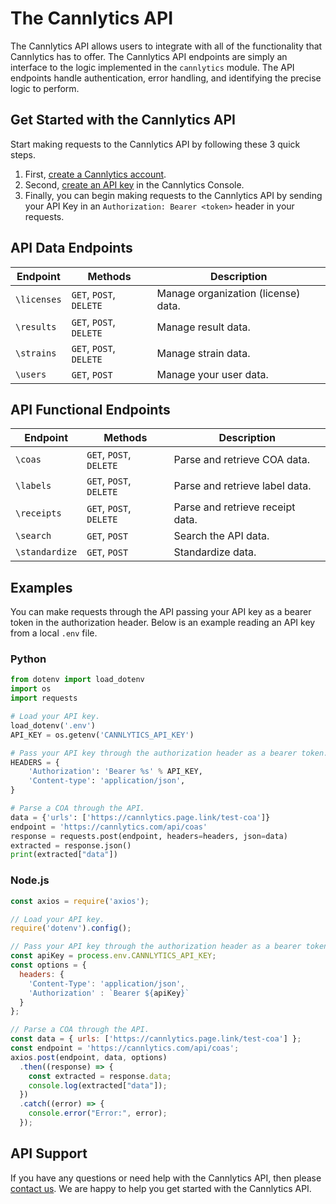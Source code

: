 # The Cannlytics API

The Cannlytics API allows users to integrate with all of the functionality that Cannlytics has to offer. The Cannlytics API endpoints are simply an interface to the logic implemented in the `cannlytics` module. The API endpoints handle authentication, error handling, and identifying the precise logic to perform.

## Get Started with the Cannlytics API

Start making requests to the Cannlytics API by following these 3 quick steps.

1. First, [create a Cannlytics account](https://cannlytics.com/account/sign-up).
2. Second, [create an API key](https://cannlytics.com/account/api-keys) in the Cannlytics Console.
3. Finally, you can begin making requests to the Cannlytics API by sending your API Key in an `Authorization: Bearer <token>` header in your requests.

<!-- TODO: Examples! -->

## API Data Endpoints <a name="data-endpoints"></a>

| Endpoint | Methods | Description |
| -------- | ------- | ----------- |
| `\licenses` | `GET`, `POST`, `DELETE` | Manage organization (license) data. |
| `\results` | `GET`, `POST`, `DELETE` | Manage result data. |
| `\strains` | `GET`, `POST`, `DELETE` | Manage strain data. |
| `\users` | `GET`, `POST` | Manage your user data. |

## API Functional Endpoints <a name="data-endpoints"></a>

| Endpoint | Methods | Description |
| -------- | ------- | ----------- |
| `\coas` | `GET`, `POST`, `DELETE` | Parse and retrieve COA data. |
| `\labels` | `GET`, `POST`, `DELETE` | Parse and retrieve label data. |
| `\receipts` | `GET`, `POST`, `DELETE` | Parse and retrieve receipt data. |
| `\search` | `GET`, `POST` | Search the API data. |
| `\standardize` | `GET`, `POST` | Standardize data. |


## Examples <a name="examples"></a>

You can make requests through the API passing your API key as a bearer token in the authorization header. Below is an example reading an API key from a local `.env` file.

### Python

```py
from dotenv import load_dotenv
import os
import requests

# Load your API key.
load_dotenv('.env')
API_KEY = os.getenv('CANNLYTICS_API_KEY')

# Pass your API key through the authorization header as a bearer token.
HEADERS = {
    'Authorization': 'Bearer %s' % API_KEY,
    'Content-type': 'application/json',
}

# Parse a COA through the API.
data = {'urls': ['https://cannlytics.page.link/test-coa']}
endpoint = 'https://cannlytics.com/api/coas'
response = requests.post(endpoint, headers=headers, json=data)
extracted = response.json()
print(extracted["data"])
```

### Node.js

```js
const axios = require('axios');

// Load your API key.
require('dotenv').config();

// Pass your API key through the authorization header as a bearer token.
const apiKey = process.env.CANNLYTICS_API_KEY;
const options = {
  headers: {
    'Content-Type': 'application/json',
    'Authorization' : `Bearer ${apiKey}`
  }
};

// Parse a COA through the API.
const data = { urls: ['https://cannlytics.page.link/test-coa'] };
const endpoint = 'https://cannlytics.com/api/coas';
axios.post(endpoint, data, options)
  .then((response) => {
    const extracted = response.data;
    console.log(extracted["data"]);
  })
  .catch((error) => {
    console.error("Error:", error);
  });
```

## API Support

If you have any questions or need help with the Cannlytics API, then please <a href="https://cannlytics.com/support?topic=api">contact us</a>. We are happy to help you get started with the Cannlytics API.
